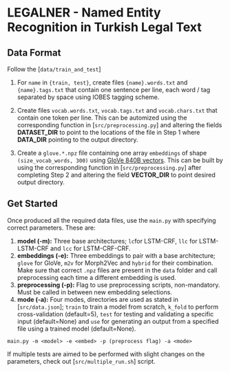 # LEGALNER - Named Entity Recognition in Turkish Legal Text

## Data Format

Follow the [`data/train_and_test`]

1. For `name` in `{train, test}`, create files `{name}.words.txt` and `{name}.tags.txt` that contain one sentence per line, each
word / tag separated by space using IOBES tagging scheme. 
2. Create files `vocab.words.txt`, `vocab.tags.txt` and `vocab.chars.txt` that contain one token per line. This can be automized using the corresponding function in [`src/preprocessing.py`] and altering the fields __DATASET_DIR__ to point to the locations of the file in Step 1 where __DATA_DIR__ pointing to the output directory.

4. Create a `glove.*.npz` file containing one array `embeddings` of shape `(size_vocab_words, 300)` using [GloVe 840B vectors](https://nlp.stanford.edu/projects/glove/). This can be built by using the corresponding function in [`src/preprocessing.py`] after completing Step 2 and altering the field __VECTOR_DIR__ to point desired output directory. 

## Get Started

Once produced all the required data files, use the `main.py` with specifying correct parameters. These are:

1. __model (-m):__ Three base architectures; `lc`for LSTM-CRF, `llc` for LSTM-LSTM-CRF and `lcc` for LSTM-CRF-CRF.
2. __embeddings (-e):__ Three embeddings to pair with a base architecture; `glove` for GloVe, `m2v` for Morph2Vec and `hybrid` for their combination. Make sure that correct `.npz` files are present in the `data` folder and call preprocessing each time a different embedding is used. 
3. __preprocessing (-p):__ Flag to use preprocessing scripts, non-mandatory. Must be called in between new embedding selections. 
4. __mode (-a):__ Four modes, directories are used as stated in [`src/data.json`]; `train` to train a model from scratch, `k_fold` to perform cross-validation (default=5), `test` for testing and validating a specific input (default=None) and `use` for generating an output from a specified file using a trained model (default=None).

```
main.py -m <model> -e <embed> -p (preprocess flag) -a <mode>
```

If multiple tests are aimed to be performed with slight changes on the parameters, check out [`src/multiple_run.sh`] script.
